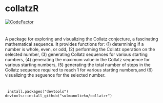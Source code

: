 # collatzR
<a href="https://www.codefactor.io/repository/github/sulmanolieko/collatzr"><img src="https://www.codefactor.io/repository/github/sulmanolieko/collatzr/badge" alt="CodeFactor" /></a>
#
A package for exploring and visualizing the Collatz conjecture, a fascinating mathematical sequence. It provides functions for: (1) determining if a number is whole, even, or odd, (2) performing the Collatz operation on the selected number, (3) generating Collatz sequences for various starting numbers, (4) generating the maximum value in the Collatz sequence for various starting numbers, (5) generating the total number of steps in the Collatz sequence required to reach 1 for various starting numbers,and (6) visualizing the seguence for the selected number.
#
# 
<code> install.packages("devtools")
devtools::install_github("sulmanolieko/collatzr")</code>
